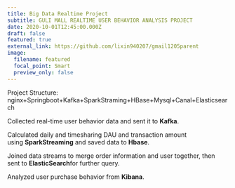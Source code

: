 ```yaml
---
title: Big Data Realtime Project
subtitle: GULI MALL REALTIME USER BEHAVIOR ANALYSIS PROJECT
date: 2020-10-01T12:45:00.000Z
draft: false
featured: true
external_link: https://github.com/lixin940207/gmail1205parent
image:
  filename: featured
  focal_point: Smart
  preview_only: false
---
```

Project Structure: nginx+Springboot+Kafka+SparkStraming+HBase+Mysql+Canal+Elasticsearch

Collected real-time user behavior data and sent it to **Kafka**.

Calculated daily and timesharing DAU and transaction amount using **SparkStreaming** and saved data to **Hbase**.

Joined data streams to merge order information and user together, then sent to **ElasticSearch**for further query.

Analyzed user purchase behavior from **Kibana**.